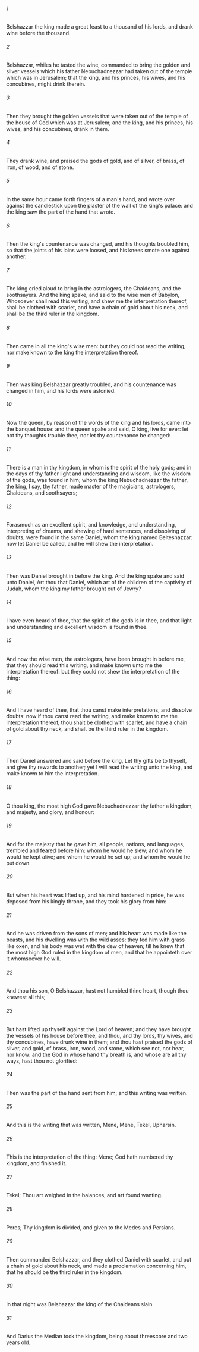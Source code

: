 ###### 1
Belshazzar the king made a great feast to a thousand of his lords, and drank wine before the thousand.

###### 2
Belshazzar, whiles he tasted the wine, commanded to bring the golden and silver vessels which his father Nebuchadnezzar had taken out of the temple which was in Jerusalem; that the king, and his princes, his wives, and his concubines, might drink therein.

###### 3
Then they brought the golden vessels that were taken out of the temple of the house of God which was at Jerusalem; and the king, and his princes, his wives, and his concubines, drank in them.

###### 4
They drank wine, and praised the gods of gold, and of silver, of brass, of iron, of wood, and of stone.

###### 5
In the same hour came forth fingers of a man's hand, and wrote over against the candlestick upon the plaster of the wall of the king's palace: and the king saw the part of the hand that wrote.

###### 6
Then the king's countenance was changed, and his thoughts troubled him, so that the joints of his loins were loosed, and his knees smote one against another.

###### 7
The king cried aloud to bring in the astrologers, the Chaldeans, and the soothsayers. And the king spake, and said to the wise men of Babylon, Whosoever shall read this writing, and shew me the interpretation thereof, shall be clothed with scarlet, and have a chain of gold about his neck, and shall be the third ruler in the kingdom.

###### 8
Then came in all the king's wise men: but they could not read the writing, nor make known to the king the interpretation thereof.

###### 9
Then was king Belshazzar greatly troubled, and his countenance was changed in him, and his lords were astonied.

###### 10
Now the queen, by reason of the words of the king and his lords, came into the banquet house: and the queen spake and said, O king, live for ever: let not thy thoughts trouble thee, nor let thy countenance be changed:

###### 11
There is a man in thy kingdom, in whom is the spirit of the holy gods; and in the days of thy father light and understanding and wisdom, like the wisdom of the gods, was found in him; whom the king Nebuchadnezzar thy father, the king, I say, thy father, made master of the magicians, astrologers, Chaldeans, and soothsayers;

###### 12
Forasmuch as an excellent spirit, and knowledge, and understanding, interpreting of dreams, and shewing of hard sentences, and dissolving of doubts, were found in the same Daniel, whom the king named Belteshazzar: now let Daniel be called, and he will shew the interpretation.

###### 13
Then was Daniel brought in before the king. And the king spake and said unto Daniel, Art thou that Daniel, which art of the children of the captivity of Judah, whom the king my father brought out of Jewry?

###### 14
I have even heard of thee, that the spirit of the gods is in thee, and that light and understanding and excellent wisdom is found in thee.

###### 15
And now the wise men, the astrologers, have been brought in before me, that they should read this writing, and make known unto me the interpretation thereof: but they could not shew the interpretation of the thing:

###### 16
And I have heard of thee, that thou canst make interpretations, and dissolve doubts: now if thou canst read the writing, and make known to me the interpretation thereof, thou shalt be clothed with scarlet, and have a chain of gold about thy neck, and shalt be the third ruler in the kingdom.

###### 17
Then Daniel answered and said before the king, Let thy gifts be to thyself, and give thy rewards to another; yet I will read the writing unto the king, and make known to him the interpretation.

###### 18
O thou king, the most high God gave Nebuchadnezzar thy father a kingdom, and majesty, and glory, and honour:

###### 19
And for the majesty that he gave him, all people, nations, and languages, trembled and feared before him: whom he would he slew; and whom he would he kept alive; and whom he would he set up; and whom he would he put down.

###### 20
But when his heart was lifted up, and his mind hardened in pride, he was deposed from his kingly throne, and they took his glory from him:

###### 21
And he was driven from the sons of men; and his heart was made like the beasts, and his dwelling was with the wild asses: they fed him with grass like oxen, and his body was wet with the dew of heaven; till he knew that the most high God ruled in the kingdom of men, and that he appointeth over it whomsoever he will.

###### 22
And thou his son, O Belshazzar, hast not humbled thine heart, though thou knewest all this;

###### 23
But hast lifted up thyself against the Lord of heaven; and they have brought the vessels of his house before thee, and thou, and thy lords, thy wives, and thy concubines, have drunk wine in them; and thou hast praised the gods of silver, and gold, of brass, iron, wood, and stone, which see not, nor hear, nor know: and the God in whose hand thy breath is, and whose are all thy ways, hast thou not glorified:

###### 24
Then was the part of the hand sent from him; and this writing was written.

###### 25
And this is the writing that was written, Mene, Mene, Tekel, Upharsin.

###### 26
This is the interpretation of the thing: Mene; God hath numbered thy kingdom, and finished it.

###### 27
Tekel; Thou art weighed in the balances, and art found wanting.

###### 28
Peres; Thy kingdom is divided, and given to the Medes and Persians.

###### 29
Then commanded Belshazzar, and they clothed Daniel with scarlet, and put a chain of gold about his neck, and made a proclamation concerning him, that he should be the third ruler in the kingdom.

###### 30
In that night was Belshazzar the king of the Chaldeans slain.

###### 31
And Darius the Median took the kingdom, being about threescore and two years old.

